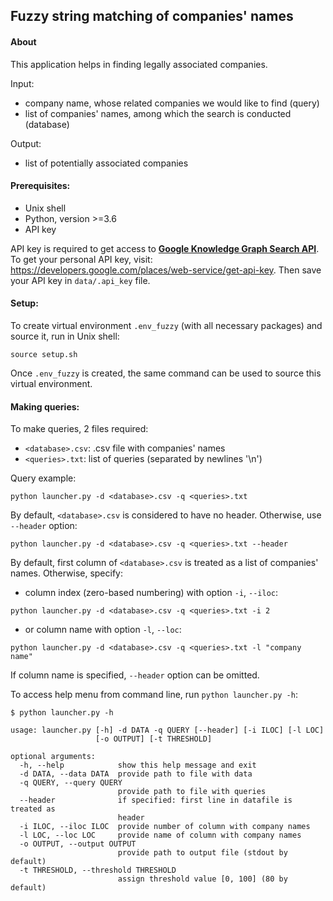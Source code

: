 ## Fuzzy string matching of companies' names

#### About
This application helps in finding legally associated companies.

Input:
- company name, whose related companies we would like to find (query)
- list of companies' names, among which the search is conducted (database)

Output:
- list of potentially associated companies

#### Prerequisites:

- Unix shell
- Python, version >=3.6
- API key

API key is required to get access to [**Google Knowledge Graph Search API**](https://developers.google.com/knowledge-graph).
To get your personal API key, visit: <https://developers.google.com/places/web-service/get-api-key>. Then save your API key in `data/.api_key` file.


#### Setup:

To create virtual environment `.env_fuzzy` (with all necessary packages) and source it, run in Unix shell:

```
source setup.sh
```

Once `.env_fuzzy` is created, the same command can be used to source this virtual environment.


#### Making queries:

To make queries, 2 files required:

- `<database>.csv`: .csv file with companies' names
- `<queries>.txt`: list of queries (separated by newlines '\n')

Query example:

```
python launcher.py -d <database>.csv -q <queries>.txt
```


By default, `<database>.csv` is considered to have no header.
Otherwise, use `--header` option:

```
python launcher.py -d <database>.csv -q <queries>.txt --header
```

By default, first column of `<database>.csv` is treated as a list of companies' names.
Otherwise, specify:

- column index (zero-based numbering) with option `-i`, `--iloc`:

```
python launcher.py -d <database>.csv -q <queries>.txt -i 2
```

- or column name with option `-l`, `--loc`:

```
python launcher.py -d <database>.csv -q <queries>.txt -l "company name"
```

If column name is specified, `--header` option can be omitted.


To access help menu from command line, run `python launcher.py -h`:

```
$ python launcher.py -h

usage: launcher.py [-h] -d DATA -q QUERY [--header] [-i ILOC] [-l LOC]
                   [-o OUTPUT] [-t THRESHOLD]

optional arguments:
  -h, --help            show this help message and exit
  -d DATA, --data DATA  provide path to file with data
  -q QUERY, --query QUERY
                        provide path to file with queries
  --header              if specified: first line in datafile is treated as
                        header
  -i ILOC, --iloc ILOC  provide number of column with company names
  -l LOC, --loc LOC     provide name of column with company names
  -o OUTPUT, --output OUTPUT
                        provide path to output file (stdout by default)
  -t THRESHOLD, --threshold THRESHOLD
                        assign threshold value [0, 100] (80 by default)

```

